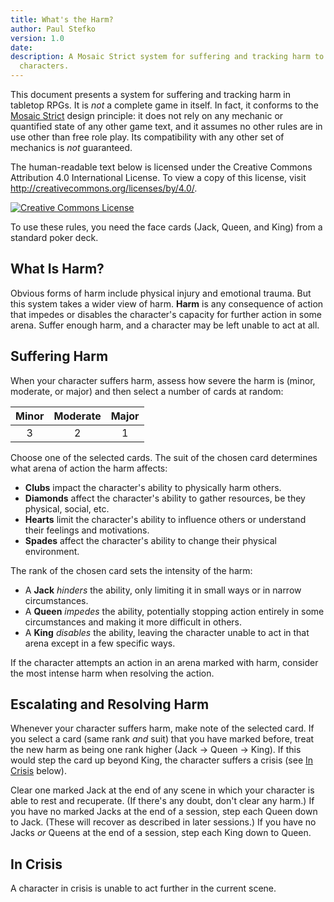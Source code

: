 ```yaml
---
title: What's the Harm?
author: Paul Stefko
version: 1.0
date: 
description: A Mosaic Strict system for suffering and tracking harm to
  characters.
---
```


This document presents a system for suffering and tracking harm in tabletop
RPGs. It is _not_ a complete game in itself. In fact, it conforms to the
[Mosaic Strict] design principle: it does not rely on any mechanic or quantified
state of any other game text, and it assumes no other rules are in use other
than free role play. Its compatibility with any other set of mechanics is _not_
guaranteed.

The human-readable text below is licensed under the Creative Commons Attribution
4.0 International License. To view a copy of this license, visit
<http://creativecommons.org/licenses/by/4.0/>.

[![Creative Commons License](https://i.creativecommons.org/l/by/4.0/80x15.png
"CC-BY 4.0")][cc]

To use these rules, you need the face cards (Jack, Queen, and King) from a
standard poker deck.

## What Is Harm?

Obvious forms of harm include physical injury and emotional trauma. But this
system takes a wider view of harm. **Harm** is any consequence of action that
impedes or disables the character's capacity for further action in some arena.
Suffer enough harm, and a character may be left unable to act at all.

## Suffering Harm

When your character suffers harm, assess how severe the harm is (minor,
moderate, or major) and then select a number of cards at random:

| Minor | Moderate | Major |
|:-----:|:--------:|:-----:|
|   3   |    2     |   1   |

Choose one of the selected cards. The suit of the chosen card determines what
arena of action the harm affects:

- **Clubs** impact the character's ability to physically harm others.
- **Diamonds** affect the character's ability to gather resources, be they
  physical, social, etc.
- **Hearts** limit the character's ability to influence others or understand
  their feelings and motivations.
- **Spades** affect the character's ability to change their physical
  environment.

The rank of the chosen card sets the intensity of the harm:

- A **Jack** _hinders_ the ability, only limiting it in small ways or in narrow
  circumstances.
- A **Queen** _impedes_ the ability, potentially stopping action entirely in
  some circumstances and making it more difficult in others.
- A **King** _disables_ the ability, leaving the character unable to act in that
  arena except in a few specific ways.

If the character attempts an action in an arena marked with harm, consider the
most intense harm when resolving the action.

## Escalating and Resolving Harm

Whenever your character suffers harm, make note of the selected card. If you
select a card (same rank _and_ suit) that you have marked before, treat the new
harm as being one rank higher (Jack -> Queen -> King). If this would step the
card up beyond King, the character suffers a crisis (see [In Crisis] below).

Clear one marked Jack at the end of any scene in which your character is able to
rest and recuperate. (If there's any doubt, don't clear any harm.) If you have
no marked Jacks at the end of a session, step each Queen down to Jack. (These
will recover as described in later sessions.) If you have no Jacks _or_ Queens
at the end of a session, step each King down to Queen.

## In Crisis

A character in crisis is unable to act further in the current scene.

<!-- Links & References -->

[Mosaic Strict]: http://blog.trilemma.com/2021/02/nothing-at-bottom-mosaic-strict-rpg.html
[cc]: http://creativecommons.org/licenses/by/4.0/
[In Crisis]: #in-crisis
